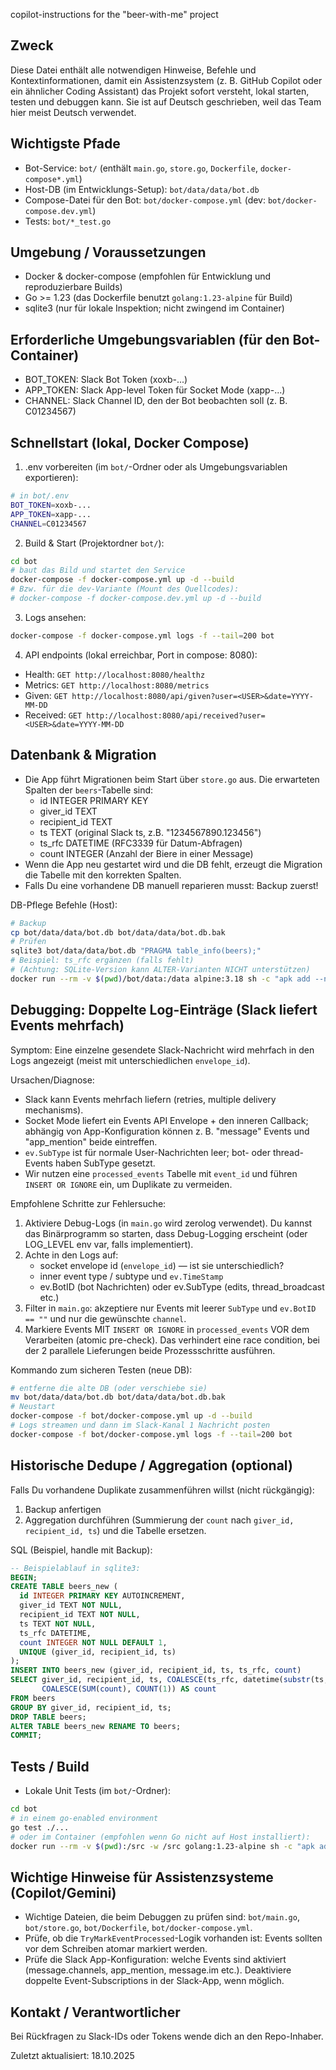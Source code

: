 copilot-instructions for the "beer-with-me" project

Zweck
-----
Diese Datei enthält alle notwendigen Hinweise, Befehle und Kontextinformationen, damit ein Assistenzsystem (z. B. GitHub Copilot oder ein ähnlicher Coding Assistant) das Projekt sofort versteht, lokal starten, testen und debuggen kann. Sie ist auf Deutsch geschrieben, weil das Team hier meist Deutsch verwendet.

Wichtigste Pfade
-----------------
- Bot-Service: `bot/` (enthält `main.go`, `store.go`, `Dockerfile`, `docker-compose*.yml`)
- Host-DB (im Entwicklungs-Setup): `bot/data/data/bot.db`
- Compose-Datei für den Bot: `bot/docker-compose.yml` (dev: `bot/docker-compose.dev.yml`)
- Tests: `bot/*_test.go`

Umgebung / Voraussetzungen
--------------------------
- Docker & docker-compose (empfohlen für Entwicklung und reproduzierbare Builds)
- Go >= 1.23 (das Dockerfile benutzt `golang:1.23-alpine` für Build)
- sqlite3 (nur für lokale Inspektion; nicht zwingend im Container)

Erforderliche Umgebungsvariablen (für den Bot-Container)
--------------------------------------------------------
- BOT_TOKEN: Slack Bot Token (xoxb-...)
- APP_TOKEN: Slack App-level Token für Socket Mode (xapp-...)
- CHANNEL: Slack Channel ID, den der Bot beobachten soll (z. B. C01234567)

Schnellstart (lokal, Docker Compose)
------------------------------------
1) .env vorbereiten (im `bot/`-Ordner oder als Umgebungsvariablen exportieren):

```bash
# in bot/.env
BOT_TOKEN=xoxb-...
APP_TOKEN=xapp-...
CHANNEL=C01234567
```

2) Build & Start (Projektordner `bot/`):

```bash
cd bot
# baut das Bild und startet den Service
docker-compose -f docker-compose.yml up -d --build
# Bzw. für die dev-Variante (Mount des Quellcodes):
# docker-compose -f docker-compose.dev.yml up -d --build
```

3) Logs ansehen:

```bash
docker-compose -f docker-compose.yml logs -f --tail=200 bot
```

4) API endpoints (lokal erreichbar, Port in compose: 8080):
- Health: `GET http://localhost:8080/healthz`
- Metrics: `GET http://localhost:8080/metrics`
- Given: `GET http://localhost:8080/api/given?user=<USER>&date=YYYY-MM-DD`
- Received: `GET http://localhost:8080/api/received?user=<USER>&date=YYYY-MM-DD`

Datenbank & Migration
---------------------
- Die App führt Migrationen beim Start über `store.go` aus. Die erwarteten Spalten der `beers`-Tabelle sind:
  - id INTEGER PRIMARY KEY
  - giver_id TEXT
  - recipient_id TEXT
  - ts TEXT (original Slack ts, z.B. "1234567890.123456")
  - ts_rfc DATETIME (RFC3339 für Datum-Abfragen)
  - count INTEGER (Anzahl der Biere in einer Message)
- Wenn die App neu gestartet wird und die DB fehlt, erzeugt die Migration die Tabelle mit den korrekten Spalten.
- Falls Du eine vorhandene DB manuell reparieren musst: Backup zuerst!

DB-Pflege Befehle (Host):
```bash
# Backup
cp bot/data/data/bot.db bot/data/data/bot.db.bak
# Prüfen
sqlite3 bot/data/data/bot.db "PRAGMA table_info(beers);"
# Beispiel: ts_rfc ergänzen (falls fehlt)
# (Achtung: SQLite-Version kann ALTER-Varianten NICHT unterstützen)
docker run --rm -v $(pwd)/bot/data:/data alpine:3.18 sh -c "apk add --no-cache sqlite && sqlite3 /data/data/bot.db \"BEGIN; ALTER TABLE beers ADD COLUMN ts_rfc TEXT; UPDATE beers SET ts_rfc = datetime(substr(ts,1,instr(ts,'.')-1), 'unixepoch'); COMMIT;\""
```

Debugging: Doppelte Log-Einträge (Slack liefert Events mehrfach)
----------------------------------------------------------------
Symptom: Eine einzelne gesendete Slack-Nachricht wird mehrfach in den Logs angezeigt (meist mit unterschiedlichen `envelope_id`).

Ursachen/Diagnose:
- Slack kann Events mehrfach liefern (retries, multiple delivery mechanisms).
- Socket Mode liefert ein Events API Envelope + den inneren Callback; abhängig von App-Konfiguration können z. B. "message" Events und "app_mention" beide eintreffen.
- `ev.SubType` ist für normale User-Nachrichten leer; bot- oder thread-Events haben SubType gesetzt.
- Wir nutzen eine `processed_events` Tabelle mit `event_id` und führen `INSERT OR IGNORE` ein, um Duplikate zu vermeiden.

Empfohlene Schritte zur Fehlersuche:
1) Aktiviere Debug-Logs (in `main.go` wird zerolog verwendet). Du kannst das Binärprogramm so starten, dass Debug-Logging erscheint (oder LOG_LEVEL env var, falls implementiert).
2) Achte in den Logs auf:
   - socket envelope id (`envelope_id`) — ist sie unterschiedlich?
   - inner event type / subtype und `ev.TimeStamp`
   - ev.BotID (bot Nachrichten) oder ev.SubType (edits, thread_broadcast etc.)
3) Filter in `main.go`: akzeptiere nur Events mit leerer `SubType` und `ev.BotID == ""` und nur die gewünschte `channel`.
4) Markiere Events MIT `INSERT OR IGNORE` in `processed_events` VOR dem Verarbeiten (atomic pre-check). Das verhindert eine race condition, bei der 2 parallele Lieferungen beide Prozessschritte ausführen.

Kommando zum sicheren Testen (neue DB):
```bash
# entferne die alte DB (oder verschiebe sie)
mv bot/data/data/bot.db bot/data/data/bot.db.bak
# Neustart
docker-compose -f bot/docker-compose.yml up -d --build
# Logs streamen und dann im Slack-Kanal 1 Nachricht posten
docker-compose -f bot/docker-compose.yml logs -f --tail=200 bot
```

Historische Dedupe / Aggregation (optional)
-------------------------------------------
Falls Du vorhandene Duplikate zusammenführen willst (nicht rückgängig):
1) Backup anfertigen
2) Aggregation durchführen (Summierung der `count` nach `giver_id, recipient_id, ts`) und die Tabelle ersetzen.

SQL (Beispiel, handle mit Backup):
```sql
-- Beispielablauf in sqlite3:
BEGIN;
CREATE TABLE beers_new (
  id INTEGER PRIMARY KEY AUTOINCREMENT,
  giver_id TEXT NOT NULL,
  recipient_id TEXT NOT NULL,
  ts TEXT NOT NULL,
  ts_rfc DATETIME,
  count INTEGER NOT NULL DEFAULT 1,
  UNIQUE (giver_id, recipient_id, ts)
);
INSERT INTO beers_new (giver_id, recipient_id, ts, ts_rfc, count)
SELECT giver_id, recipient_id, ts, COALESCE(ts_rfc, datetime(substr(ts,1,instr(ts,'.')-1), 'unixepoch')),
       COALESCE(SUM(count), COUNT(1)) AS count
FROM beers
GROUP BY giver_id, recipient_id, ts;
DROP TABLE beers;
ALTER TABLE beers_new RENAME TO beers;
COMMIT;
```

Tests / Build
--------------
- Lokale Unit Tests (im `bot/`-Ordner):
```bash
cd bot
# in einem go-enabled environment
go test ./...
# oder im Container (empfohlen wenn Go nicht auf Host installiert):
docker run --rm -v $(pwd):/src -w /src golang:1.23-alpine sh -c "apk add --no-cache git build-base && go test ./..."
```

Wichtige Hinweise für Assistenzsysteme (Copilot/Gemini)
-----------------------------------------------------
- Wichtige Dateien, die beim Debuggen zu prüfen sind: `bot/main.go`, `bot/store.go`, `bot/Dockerfile`, `bot/docker-compose.yml`.
- Prüfe, ob die `TryMarkEventProcessed`-Logik vorhanden ist: Events sollten vor dem Schreiben atomar markiert werden.
- Prüfe die Slack App-Konfiguration: welche Events sind aktiviert (message.channels, app_mention, message.im etc.). Deaktiviere doppelte Event-Subscriptions in der Slack-App, wenn möglich.

Kontakt / Verantwortlicher
--------------------------
Bei Rückfragen zu Slack-IDs oder Tokens wende dich an den Repo-Inhaber.


Zuletzt aktualisiert: 18.10.2025
